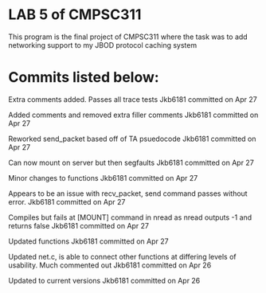 # LAB 5 of CMPSC311
This program is the final project of CMPSC311 where the task was to add networking support
to my JBOD protocol caching system
# Commits listed below:

Extra comments added. Passes all trace tests
Jkb6181 committed on Apr 27

Added comments and removed extra filler comments
Jkb6181 committed on Apr 27

Reworked send_packet based off of TA psuedocode
Jkb6181 committed on Apr 27

Can now mount on server but then segfaults
Jkb6181 committed on Apr 27

Minor changes to functions
Jkb6181 committed on Apr 27

Appears to be an issue with recv_packet, send command passes without error.
Jkb6181 committed on Apr 27

Compiles but fails at [MOUNT] command in nread as nread outputs -1 and returns false
Jkb6181 committed on Apr 27

Updated functions
Jkb6181 committed on Apr 27

Updated net.c, is able to connect other functions at differing levels of usability. Much commented out
Jkb6181 committed on Apr 26

Updated to current versions
Jkb6181 committed on Apr 26
